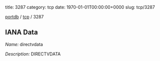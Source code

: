 title: 3287
category: tcp
date: 1970-01-01T00:00:00+0000
slug: tcp/3287

[portdb](/) / [tcp](/category/tcp.html) / 3287


## IANA Data

_Name:_ directvdata

_Description:_ DIRECTVDATA

